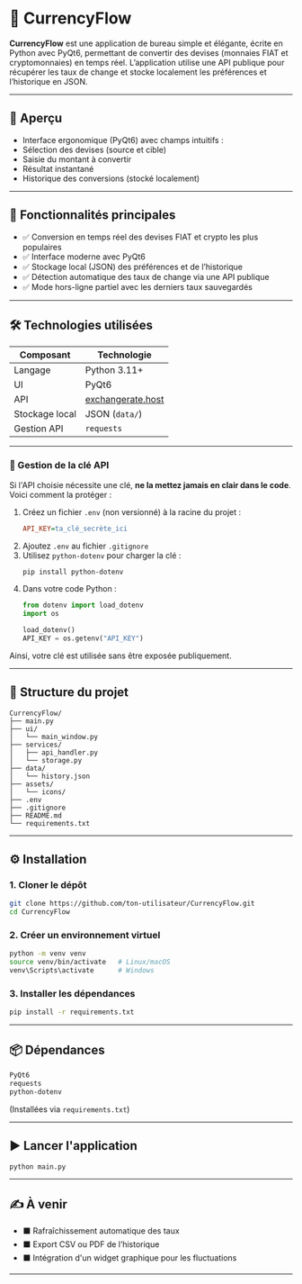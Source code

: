 # 💱 CurrencyFlow

**CurrencyFlow** est une application de bureau simple et élégante, écrite en Python avec PyQt6, permettant de convertir des devises (monnaies FIAT et cryptomonnaies) en temps réel. L’application utilise une API publique pour récupérer les taux de change et stocke localement les préférences et l’historique en JSON.

---

## 📸 Aperçu

- Interface ergonomique (PyQt6) avec champs intuitifs :
- Sélection des devises (source et cible)
- Saisie du montant à convertir
- Résultat instantané
- Historique des conversions (stocké localement)

---

## 🚀 Fonctionnalités principales

- ✅ Conversion en temps réel des devises FIAT et crypto les plus populaires
- ✅ Interface moderne avec PyQt6
- ✅ Stockage local (JSON) des préférences et de l’historique
- ✅ Détection automatique des taux de change via une API publique
- ✅ Mode hors-ligne partiel avec les derniers taux sauvegardés

---

## 🛠️ Technologies utilisées

| Composant       | Technologie        |
|-----------------|--------------------|
| Langage         | Python 3.11+       |
| UI              | PyQt6              |
| API             | [exchangerate.host](https://exchangerate.host)|
| Stockage local  | JSON (`data/`)     |
| Gestion API     | `requests`         |

---

### 🔐 Gestion de la clé API

Si l'API choisie nécessite une clé, **ne la mettez jamais en clair dans le code**. Voici comment la protéger :

1. Créez un fichier `.env` (non versionné) à la racine du projet :
   ```ini
   API_KEY=ta_clé_secrète_ici
   ```
2. Ajoutez `.env` au fichier `.gitignore`
3. Utilisez `python-dotenv` pour charger la clé :
   ```bash
   pip install python-dotenv
   ```
4. Dans votre code Python :
   ```python
   from dotenv import load_dotenv
   import os

   load_dotenv()
   API_KEY = os.getenv("API_KEY")
   ```

Ainsi, votre clé est utilisée sans être exposée publiquement.

---

## 📂 Structure du projet

```
CurrencyFlow/
├── main.py
├── ui/
│   └── main_window.py
├── services/
│   ├── api_handler.py
│   └── storage.py
├── data/
│   └── history.json
├── assets/
│   └── icons/
├── .env
├── .gitignore
├── README.md
└── requirements.txt
```

---

## ⚙️ Installation

### 1. Cloner le dépôt

```bash
git clone https://github.com/ton-utilisateur/CurrencyFlow.git
cd CurrencyFlow
```

### 2. Créer un environnement virtuel

```bash
python -m venv venv
source venv/bin/activate   # Linux/macOS
venv\Scripts\activate      # Windows
```

### 3. Installer les dépendances

```bash
pip install -r requirements.txt
```

---

## 📦 Dépendances

```txt
PyQt6
requests
python-dotenv
```

(Installées via `requirements.txt`)

---

## ▶️ Lancer l'application

```bash
python main.py
```

---

## ✍️ À venir

- ⬛ Rafraîchissement automatique des taux
- ⬛ Export CSV ou PDF de l’historique
- ⬛ Intégration d'un widget graphique pour les fluctuations

---
